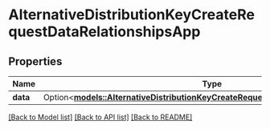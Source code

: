 # AlternativeDistributionKeyCreateRequestDataRelationshipsApp

## Properties

Name | Type | Description | Notes
------------ | ------------- | ------------- | -------------
**data** | Option<[**models::AlternativeDistributionKeyCreateRequestDataRelationshipsAppData**](AlternativeDistributionKeyCreateRequest_data_relationships_app_data.md)> |  | [optional]

[[Back to Model list]](../README.md#documentation-for-models) [[Back to API list]](../README.md#documentation-for-api-endpoints) [[Back to README]](../README.md)


